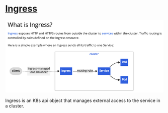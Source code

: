 # [Ingress](https://kubernetes.io/docs/concepts/services-networking/ingress/)

<img src="./res/ingress_1.png">

Ingress is an K8s api object that manages external access to the service in a cluster.